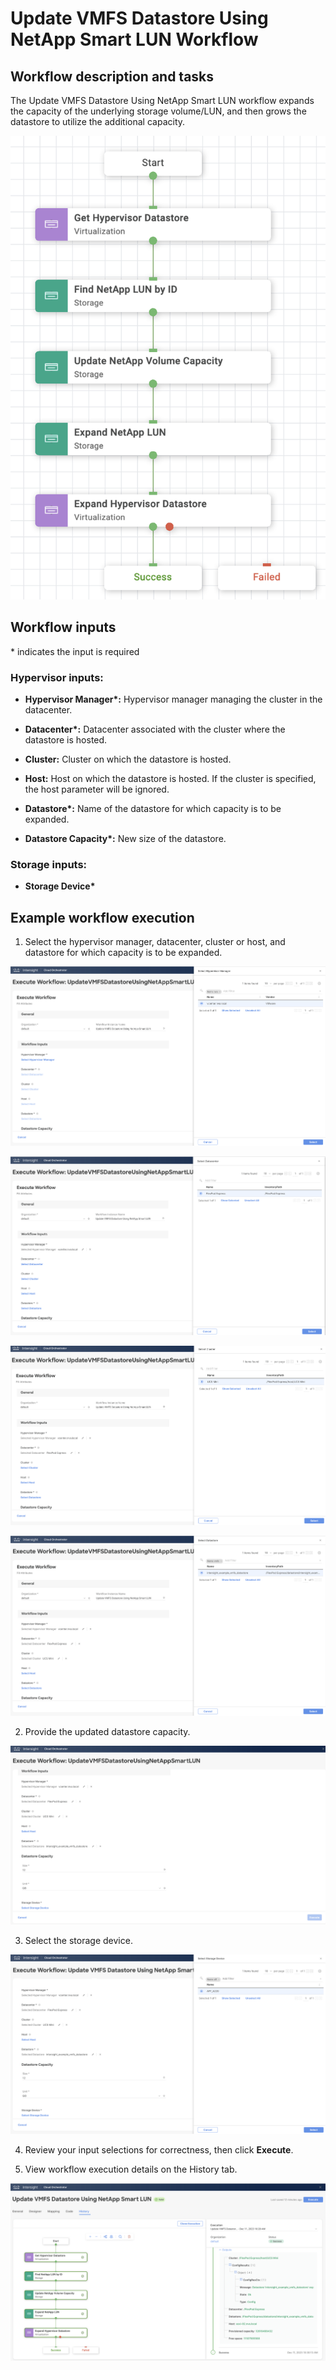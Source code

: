 # Update VMFS Datastore Using NetApp Smart LUN Workflow

## Workflow description and tasks

The Update VMFS Datastore Using NetApp Smart LUN workflow expands the
capacity of the underlying storage volume/LUN, and then grows the
datastore to utilize the additional capacity.

![](../images/UpdateVMFSDatastoreUsingNetAppSmartLUN/0024dc8589ac48e7f9e6289d4f674aee46970180.png)

## Workflow inputs
\* indicates the input is required

### Hypervisor inputs:

- **Hypervisor Manager\*:** Hypervisor manager managing the cluster in the
datacenter.

- **Datacenter\*:** Datacenter associated with the cluster where the
datastore is hosted.

- **Cluster:** Cluster on which the datastore is hosted.

- **Host:** Host on which the datastore is hosted. If the cluster is
specified, the host parameter will be ignored.

- **Datastore\*:** Name of the datastore for which capacity is to be
expanded.

- **Datastore Capacity\*:** New size of the datastore.

### Storage inputs:

- **Storage Device\***

## Example workflow execution

1.  Select the hypervisor manager, datacenter, cluster or host, and
    datastore for which capacity is to be expanded.

![](../images/UpdateVMFSDatastoreUsingNetAppSmartLUN/23107a99082e191f17d3ede817635afc2f4ce986.png)

![](../images/UpdateVMFSDatastoreUsingNetAppSmartLUN/7c0621128a7799fe905997fc4928345e579ffc2b.png)

![](../images/UpdateVMFSDatastoreUsingNetAppSmartLUN/10aeed8d79ff126e318d9eaa2c438e4eb4a116a4.png)

![](../images/UpdateVMFSDatastoreUsingNetAppSmartLUN/d5106bd0a97ab67a513823457c9a09cf6dd264c4.png)

2.  Provide the updated datastore capacity.

![](../images/UpdateVMFSDatastoreUsingNetAppSmartLUN/e16bc790b219804007c81c4b6ff383dfc20b26d1.png)

3.  Select the storage device.

![](../images/UpdateVMFSDatastoreUsingNetAppSmartLUN/2d68c1b1c2b5f15165f1f536681b91c1c8adbc08.png)

4.  Review your input selections for correctness, then click **Execute**.

5.  View workflow execution details on the History tab.

![](../images/UpdateVMFSDatastoreUsingNetAppSmartLUN/02bff92a0066d6c1dc4aeaf31daad4cee679a8ce.png)